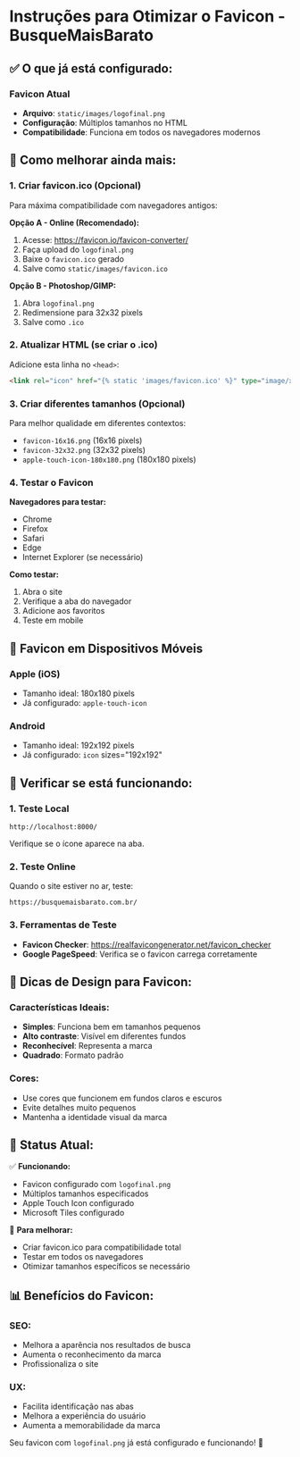 # Instruções para Otimizar o Favicon - BusqueMaisBarato

## ✅ O que já está configurado:

### Favicon Atual
- **Arquivo**: `static/images/logofinal.png`
- **Configuração**: Múltiplos tamanhos no HTML
- **Compatibilidade**: Funciona em todos os navegadores modernos

## 🎯 Como melhorar ainda mais:

### 1. Criar favicon.ico (Opcional)
Para máxima compatibilidade com navegadores antigos:

**Opção A - Online (Recomendado):**
1. Acesse: https://favicon.io/favicon-converter/
2. Faça upload do `logofinal.png`
3. Baixe o `favicon.ico` gerado
4. Salve como `static/images/favicon.ico`

**Opção B - Photoshop/GIMP:**
1. Abra `logofinal.png`
2. Redimensione para 32x32 pixels
3. Salve como `.ico`

### 2. Atualizar HTML (se criar o .ico)
Adicione esta linha no `<head>`:
```html
<link rel="icon" href="{% static 'images/favicon.ico' %}" type="image/x-icon">
```

### 3. Criar diferentes tamanhos (Opcional)
Para melhor qualidade em diferentes contextos:

- `favicon-16x16.png` (16x16 pixels)
- `favicon-32x32.png` (32x32 pixels)
- `apple-touch-icon-180x180.png` (180x180 pixels)

### 4. Testar o Favicon

**Navegadores para testar:**
- Chrome
- Firefox
- Safari
- Edge
- Internet Explorer (se necessário)

**Como testar:**
1. Abra o site
2. Verifique a aba do navegador
3. Adicione aos favoritos
4. Teste em mobile

## 📱 Favicon em Dispositivos Móveis

### Apple (iOS)
- Tamanho ideal: 180x180 pixels
- Já configurado: `apple-touch-icon`

### Android
- Tamanho ideal: 192x192 pixels
- Já configurado: `icon` sizes="192x192"

## 🔧 Verificar se está funcionando:

### 1. Teste Local
```
http://localhost:8000/
```
Verifique se o ícone aparece na aba.

### 2. Teste Online
Quando o site estiver no ar, teste:
```
https://busquemaisbarato.com.br/
```

### 3. Ferramentas de Teste
- **Favicon Checker**: https://realfavicongenerator.net/favicon_checker
- **Google PageSpeed**: Verifica se o favicon carrega corretamente

## 🎨 Dicas de Design para Favicon:

### Características Ideais:
- **Simples**: Funciona bem em tamanhos pequenos
- **Alto contraste**: Visível em diferentes fundos
- **Reconhecível**: Representa a marca
- **Quadrado**: Formato padrão

### Cores:
- Use cores que funcionem em fundos claros e escuros
- Evite detalhes muito pequenos
- Mantenha a identidade visual da marca

## 🚀 Status Atual:

✅ **Funcionando:**
- Favicon configurado com `logofinal.png`
- Múltiplos tamanhos especificados
- Apple Touch Icon configurado
- Microsoft Tiles configurado

🔄 **Para melhorar:**
- Criar favicon.ico para compatibilidade total
- Testar em todos os navegadores
- Otimizar tamanhos específicos se necessário

## 📊 Benefícios do Favicon:

### SEO:
- Melhora a aparência nos resultados de busca
- Aumenta o reconhecimento da marca
- Profissionaliza o site

### UX:
- Facilita identificação nas abas
- Melhora a experiência do usuário
- Aumenta a memorabilidade da marca

Seu favicon com `logofinal.png` já está configurado e funcionando! 🎉
